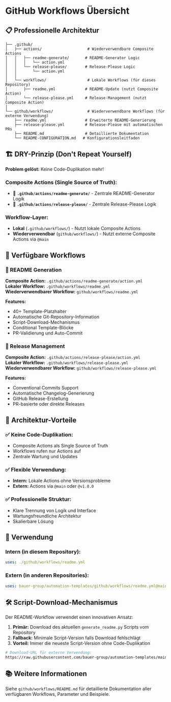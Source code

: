 # GitHub Workflows Übersicht

## 📋 Professionelle Architektur

```
├── .github/
│   ├── actions/                    # Wiederverwendbare Composite Actions
│   │   ├── readme-generate/       # README-Generator Logic
│   │   │   └── action.yml
│   │   └── release-please/        # Release-Please Logic  
│   │       └── action.yml
│   │
│   └── workflows/                  # Lokale Workflows (für dieses Repository)
│       ├── readme.yml             # README-Update (nutzt Composite Action)
│       └── release-please.yml     # Release-Management (nutzt Composite Action)
│
└── github/workflows/               # Wiederverwendbare Workflows (für externe Verwendung)
    ├── readme.yml                 # Erweiterte README-Generierung
    ├── release-please.yml         # Release-Please mit automatischen PRs
    ├── README.md                  # Detaillierte Dokumentation
    └── README-CONFIGURATION.md   # Konfigurationsleitfaden
```

## 🏗️ **DRY-Prinzip (Don't Repeat Yourself)**

**Problem gelöst:** Keine Code-Duplikation mehr!

### **Composite Actions (Single Source of Truth):**
- 📄 **`.github/actions/readme-generate/`** - Zentrale README-Generator Logik
- 🚀 **`.github/actions/release-please/`** - Zentrale Release-Please Logik

### **Workflow-Layer:**
- **Lokal** (`.github/workflows/`) - Nutzt lokale Composite Actions
- **Wiederverwendbar** (`github/workflows/`) - Nutzt externe Composite Actions via `@main`

## 🎯 Verfügbare Workflows

### 📄 README Generation
**Composite Action:** `.github/actions/readme-generate/action.yml`  
**Lokaler Workflow:** `.github/workflows/readme.yml`  
**Wiederverwendbarer Workflow:** `github/workflows/readme.yml`

**Features:**
- 40+ Template-Platzhalter
- Automatische Git-Repository-Information
- Script-Download-Mechanismus
- Conditional Template-Blöcke
- PR-Validierung und Auto-Commit

### 🚀 Release Management
**Composite Action:** `.github/actions/release-please/action.yml`  
**Lokaler Workflow:** `.github/workflows/release-please.yml`  
**Wiederverwendbarer Workflow:** `github/workflows/release-please.yml`

**Features:**
- Conventional Commits Support
- Automatische Changelog-Generierung
- GitHub Release-Erstellung
- PR-basierte oder direkte Releases

## 🔄 Architektur-Vorteile

### **✅ Keine Code-Duplikation:**
- Composite Actions als Single Source of Truth
- Workflows rufen nur Actions auf
- Zentrale Wartung und Updates

### **✅ Flexible Verwendung:**
- **Intern:** Lokale Actions ohne Versionsprobleme
- **Extern:** Actions via `@main` oder `@v1.0.0`

### **✅ Professionelle Struktur:**
- Klare Trennung von Logik und Interface
- Wartungsfreundliche Architektur
- Skalierbare Lösung

## 🔄 Verwendung

### Intern (in diesem Repository):
```yaml
uses: ./github/workflows/readme.yml
```

### Extern (in anderen Repositories):
```yaml
uses: bauer-group/automation-templates/github/workflows/readme.yml@main
```

## 🛠️ Script-Download-Mechanismus

Der README-Workflow verwendet einen innovativen Ansatz:
1. **Primär:** Download des aktuellen `generate_readme.py` Scripts vom Repository
2. **Fallback:** Minimale Script-Version falls Download fehlschlägt
3. **Vorteil:** Immer die neueste Script-Version ohne Code-Duplikation

```bash
# Download-URL für externe Verwendung:
https://raw.githubusercontent.com/bauer-group/automation-templates/main/scripts/generate_readme.py
```

## 📚 Weitere Informationen

Siehe `github/workflows/README.md` für detaillierte Dokumentation aller verfügbaren Workflows, Parameter und Beispiele.
